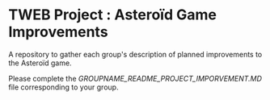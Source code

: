# TWEB Project : Asteroïd Game Improvements

A repository to gather each group's description of planned improvements to the Asteroïd game. 

Please complete the *GROUPNAME\_README\_PROJECT\_IMPORVEMENT.MD* file corresponding to your group.